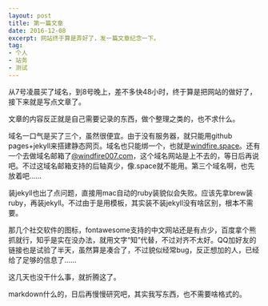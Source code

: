 ```yaml
---
layout: post
title: 第一篇文章
date: 2016-12-08
excerpt: 网站终于算是弄好了，发一篇文章纪念一下。
tag:
- 个人
- 站务
- 测试
---
```


从7号凌晨买了域名，到8号晚上，差不多快48小时，终于算是把网站的做好了，接下来就是写点文章了。

文章的内容反正就是自己需要记录的东西，做个整理之类的，也不求什么。

域名一口气是买了三个，虽然很便宜。由于没有服务器，就只能用github pages+jekyll来搭建静态网页。域名也只能绑一个，也就是[windfire.space](http://windfire.space)。还有一个去做域名邮箱了[@windfire007.com](mailto:i@windfire007.com)，这个域名网站是上不去的，等日后再说吧。不过这域名邮箱支持的后轴真少，像.space就不能用。第三个域名啊，也先放着吧……

装jekyll也出了点问题，直接用mac自动的ruby装貌似会失败。应该先拿brew装ruby，再装jekyll。不过由于是用模板，其实装不装jekyll没有啥区别，根本不需要。

那几个社交软件的图标，fontawesome支持的中文网站还是有点少，百度拿个熊抓就行，知乎是实在没办法，就用文字“知”代替，不过对齐不太好。QQ加好友的链接也是试验了半天，虽然算是凑合了，不过貌似经常bug，反正想加的人，已经给了足够的信息了……

这几天也没干什么事，就折腾这了。

markdown什么的，日后再慢慢研究吧，其实我写东西，也不需要啥格式的。